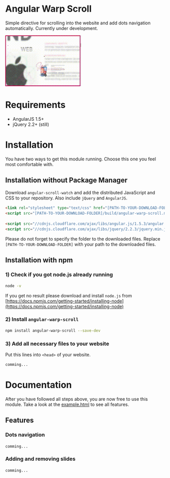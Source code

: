 # Angular Warp Scroll
Simple directive for scrolling into the website and add dots navigation automatically. Currently under development.

<img src="https://raw.githubusercontent.com/nextlevelshit/angular-warp-scroll/master/preview.gif" alt="Preview" />


# Requirements

- AngularJS 1.5+
- jQuery 2.2+ (still)

# Installation 

You have two ways to get this module running. Choose this one you feel most comfortable with.

## Installation without Package Manager

Download `angular-scroll-watch` and add the distributed JavaScript and CSS to your repository. Also include `jQuery` and `AngularJS`.

```html
<link rel="stylesheet" type="text/css" href="[PATH-TO-YOUR-DOWNLOAD-FOLDER]/build/styles.min.css">
<script src="[PATH-TO-YOUR-DOWNLOAD-FOLDER]/build/angular-warp-scroll.min.js"></script>

<script src="//cdnjs.cloudflare.com/ajax/libs/angular.js/1.5.3/angular.min.js"></script>
<script src="//cdnjs.cloudflare.com/ajax/libs/jquery/2.2.3/jquery.min.js"></script>

```

Please do not forget to specify the folder to the downloaded files. Replace `[PATH-TO-YOUR-DOWNLOAD-FOLDER]` with your path to the downloaded files.


## Installation with npm

### 1) Check if you got node.js already running

```sh
node -v
```

If you get no result please download and install `node.js` from [https://docs.npmjs.com/getting-started/installing-node](https://docs.npmjs.com/getting-started/installing-node)

### 2) Install `angular-warp-scroll`

```sh
npm install angular-warp-scroll --save-dev
```

### 3) Add all necessary files to your website

Put this lines into `<head>` of your website.

```html
comming...
```

# Documentation

After you have followed all steps above, you are now free to use this module. Take a look at the [example.html](https://github.com/nextlevelshit/angular-warp-scroll/blob/master/example.html) to see all features.

## Features

### Dots navigation

`comming...`

### Adding and removing slides

`comming...`

